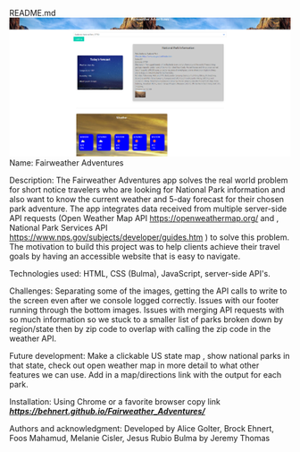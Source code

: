 README.md
![](image/FWAdventures.PNG)
Name: Fairweather Adventures

Description: The Fairweather Adventures app solves the real world problem for short notice travelers who are looking for  National Park information and also want to know the current weather and 5-day forecast for their chosen park adventure. The app integrates data received from multiple server-side API requests (Open Weather Map API https://openweathermap.org/ and , National Park Services API https://www.nps.gov/subjects/developer/guides.htm ) to solve this problem. The  motivation to build this project was to help clients achieve their travel goals by having an accessible website that is easy to navigate.

Technologies used: HTML, CSS (Bulma), JavaScript, server-side API's. 

Challenges:  Separating some of the images, getting the API calls to write to the screen even after we console logged correctly. Issues with our footer running through the bottom images. Issues with merging API requests with so much information so we stuck to a smaller list of parks broken down by region/state then by zip code to overlap with calling the zip code in the weather API.  


Future development: Make a clickable US state map , show national parks in that state, check out open weather map in more detail to what other features we can use. Add in a map/directions link with the output for each park. 


Installation: Using Chrome or a favorite browser copy link *******https://behnert.github.io/Fairweather_Adventures/*******

Authors and acknowledgment: Developed by Alice Golter, Brock Ehnert, Foos Mahamud, Melanie Cisler, Jesus Rubio
Bulma by Jeremy Thomas
